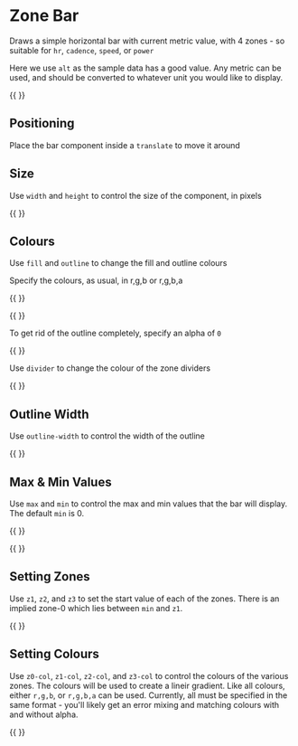 # Zone Bar

Draws a simple horizontal bar with current metric value, with 4 zones - so suitable for
`hr`, `cadence`, `speed`, or `power`

Here we use `alt` as the sample data has a good value. Any metric can be used, and should be
converted to whatever unit you would like to display.


{{ <component type="zone-bar"  metric="alt" units="feet" /> }}


## Positioning

Place the bar component inside a `translate` to move it around

## Size

Use `width` and `height` to control the size of the component, in pixels

{{ <component type="zone-bar" width="100" height="100" metric="alt" units="feet" /> }}

## Colours

Use `fill` and `outline` to change the fill and outline colours

Specify the colours, as usual, in r,g,b or r,g,b,a

{{ <component type="zone-bar" metric="alt" units="feet" fill="255,255,255,128" /> }}

{{ <component type="zone-bar" metric="alt" units="feet" outline="255,0,255" /> }}

To get rid of the outline completely, specify an alpha of `0`

{{ <component type="zone-bar" metric="alt" units="feet" outline="255,0,255,0" /> }}

Use `divider` to change the colour of the zone dividers

{{ <component type="zone-bar" metric="alt" units="feet" marker="255,0,255" /> }}

## Outline Width

Use `outline-width` to control the width of the outline

{{ <component type="zone-bar" metric="alt" units="feet" outline-width="3" /> }}


## Max & Min Values

Use `max` and `min` to control the max and min values that the bar will display. The default `min` is 0.

{{ <component type="zone-bar" metric="alt" units="feet" max="500" /> }}

{{ <component type="zone-bar" metric="alt" units="feet" max="500" min="0" /> }}

## Setting Zones

Use `z1`, `z2`, and `z3` to set the start value of each of the zones. There is an implied
zone-0 which lies between `min` and `z1`.

{{ <component type="zone-bar" metric="alt" units="feet" max="50" z1="10" z2="20" z3="30" /> }}

## Setting Colours

Use `z0-col`, `z1-col`, `z2-col`, and `z3-col` to control the colours of the various zones. The colours will 
be used to create a lineir gradient. Like all colours, either `r,g,b`, or `r,g,b,a` can be used. Currently, all must be specified
in the same format - you'll likely get an error mixing and matching colours with and without alpha.

{{ <component type="zone-bar" metric="alt" units="feet" max="50" z1="10" z2="20" z3="30" z0-col="255,255,255" z1-col="255,0,0" z2-col="0,255,0" z3-col="0,0,255" /> }}



